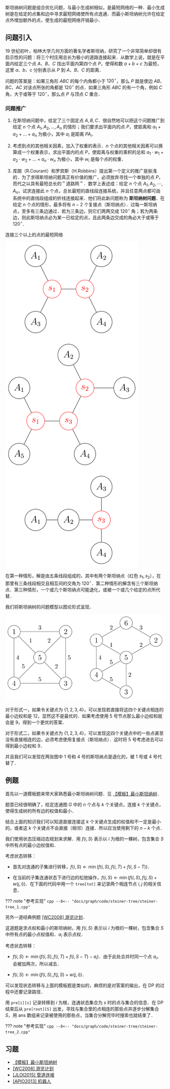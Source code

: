 斯坦纳树问题是组合优化问题，与最小生成树相似，是最短网络的一种．最小生成树是在给定的点集和边中寻求最短网络使所有点连通．而最小斯坦纳树允许在给定点外增加额外的点，使生成的最短网络开销最小．

## 问题引入

19 世纪初叶，柏林大学几何方面的著名学者斯坦纳，研究了一个非常简单却很有启示性的问题：将三个村庄用总长为极小的道路连接起来．从数学上说，就是在平面内给定三个点 $A$、$B$、$C$ 找出平面内第四个点 $P$，使得和数 $a+b+c$ 为最短，这里 $a$、$b$、$c$ 分别表示从 $P$ 到 $A$、$B$、$C$ 的距离．

问题的答案是：如果三角形 $\textit{ABC}$ 的每个内角都小于 $120^{\circ}$，那么 $P$ 就是使边 $\textit{AB}$、$\textit{BC}$、$\textit{AC}$ 对该点所张的角都是 $120^{\circ}$ 的点．如果三角形 $\textit{ABC}$ 的有一个角，例如 $C$ 角，大于或等于 $120^{\circ}$，那么点 $P$ 与顶点 $C$ 重合．

### 问题推广

1.  在斯坦纳问题中，给定了三个固定点 $A,B,C$．很自然地可以把这个问题推广到给定 $n$ 个点 $A_1,A_2,\dots,A_n$ 的情形；我们要求出平面内的点 $P$，使距离和 $a_1+a_2+\dots+a_n$ 为极小，其中 $a_i$ 是距离 $PA_i$．

2.  考虑到点的其他相关因素，加入了权重的表示．$n$ 个点的其他相关因素可以换算成一个权重表示，求出平面内的点 $P$，使距离与权重的乘积的总和 $a_1\cdot w_1+a_2\cdot w_2+\dots+a_n\cdot w_n$ 为极小，其中 $w_i$ 是每个点的权重．

3.  库朗（R.Courant）和罗宾斯（H.Robbins）提出第一个定义的推广是肤浅的．为了求得斯坦纳问题真正有价值的推广，必须放弃寻找一个单独的点 $P$，而代之以具有最短总长的＂道路网＂．数学上表述成：给定 $n$ 个点 $A_1,A_2,\cdots,A_n$，试求连接此 $n$ 个点，总长最短的直线段连接系统，并且任意两点都可由系统中的直线段组成的折线连接起来．他们将此新问题称为 **斯坦纳树问题**．在给定 $n$ 个点的情形，最多将有 $n-2$ 个复接点（斯坦纳点）．过每一斯坦纳点，至多有三条边通过．若为三条边，则它们两两交成 $120^{\circ}$ 角；若为两条边，则此斯坦纳点必为某一已给定的点，且此两条边交成的角必大于或等于 $120^{\circ}$．

连接三个以上的点的最短网络

![steiner-tree1](./images/steiner-tree-1.svg)

在第一种情形，解是由五条线段组成的，其中有两个斯坦纳点（红色 $s_1,s_2$），在那里有三条线段相交且相互间的交角为 $120^{\circ}$．第二种情形的解含有三个斯坦纳点．第三种情形，一个或几个斯坦纳点可能退化，或被一个或几个给定的点所代替．

我们将斯坦纳树的问题模型以图论形式呈现．

![steiner-tree2](./images/steiner-tree-2.svg)

对于形式一，如果令关键点为 $\{1,2,3,4\}$，可以发现若直接将这四个关键点相连的最小边权和是 12，显然这不是最优的．如果考虑使用 5 号节点那么最小边权和就会是 9，得到一个更优的答案．

对于形式二，如果令关键点为 $\{1,2,3,4\}$，可以发现这四个关键点中的一些点甚至没有直接相连的边，必须考虑使用复接点（斯坦纳点）．这时将 5 号考虑进去可以得到最小边权和 9．

并且我们可以发现在两张图中 1 号和 4 号的斯坦纳点是退化的，被 1 号或 4 号代替了．

## 例题

首先以一道模板题来带大家熟悉最小斯坦纳树问题．见 [【模板】最小斯坦纳树](https://www.luogu.com.cn/problem/P6192)．

题意已经很明确了，给定连通图 $G$ 中的 $n$ 个点与 $k$ 个关键点，连接 $k$ 个关键点，使得生成树的所有边的权值和最小．

结合上面的知识我们可以知道直接连接这 $k$ 个关键点生成的权值和不一定是最小的，或者这 $k$ 个关键点不会直接（相邻）连接．所以应当使用剩下的 $n-k$ 个点．

我们使用状态压缩动态规划来求解．用 $f(i,S)$ 表示以 $i$ 为根的一棵树，包含集合 $S$ 中所有点的最小边权值和．

考虑状态转移：

-   首先对连通的子集进行转移，$f(i,S)\leftarrow \min(f(i,S),f(i,T)+f(i,S-T))$．

-   在当前的子集连通状态下进行边的松弛操作，$f(i,S)\leftarrow \min(f(i,S),f(j,S)+w(j,i))$．在下面的代码中用一个 `tree[tot]` 来记录两个相连节点 $i,j$ 的相关信息．

??? note "参考实现"
    ```cpp
    --8<-- "docs/graph/code/steiner-tree/steiner-tree_1.cpp"
    ```

另外一道经典例题 [\[WC2008\] 游览计划](https://www.luogu.com.cn/problem/P4294)．

这道题是求点权和最小的斯坦纳树，用 $f(i,S)$ 表示以 $i$ 为根的一棵树，包含集合 $S$ 中所有点的最小点权值和．$a_i$ 表示点权．

考虑状态转移：

-   $f(i,S)\leftarrow \min(f(i,S),f(i,T)+f(i,S-T)-a_i)$．由于此处合并时同一个点 $a_i$，会被加两次，所以减去．

-   $f(i,S)\leftarrow \min(f(i,S),f(j,S)+w(j,i))$．

可以发现状态转移与上面的模板题是类似的，麻烦的是对答案的输出，在 DP 的过程中还要记录路径．

用 `pre[i][s]` 记录转移到 $i$ 为根，连通状态集合为 $s$ 时的点与集合的信息．在 DP 结束后从 `pre[root][S]` 出发，寻找与集合里的点相连的那些点并逐步分解集合 $S$，用 ans 数组来记录被使用的那些点，当集合分解完毕时搜索也就结束了．

??? note "参考实现"
    ```cpp
    --8<-- "docs/graph/code/steiner-tree/steiner-tree_2.cpp"
    ```

## 习题

-   [【模板】最小斯坦纳树](https://www.luogu.com.cn/problem/P6192)
-   [\[WC2008\] 游览计划](https://www.luogu.com.cn/problem/P4294)
-   [\[JLOI2015\] 管道连接](https://loj.ac/problem/2110)
-   [\[APIO2013\] 机器人](https://www.luogu.com.cn/problem/P3638)
